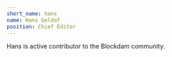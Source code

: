 ```yaml
---
short_name: hans
name: Hans Geldof
position: Chief Editor
---
```

Hans is active contributor to the Blockdam community.
